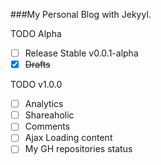 
###My Personal Blog with Jekyyl.

TODO Alpha
- [ ] Release Stable v0.0.1-alpha
- [x] ~~Drafts~~

TODO v1.0.0
- [ ] Analytics
- [ ] Shareaholic
- [ ] Comments
- [ ] Ajax Loading content 
- [ ] My GH repositories status
